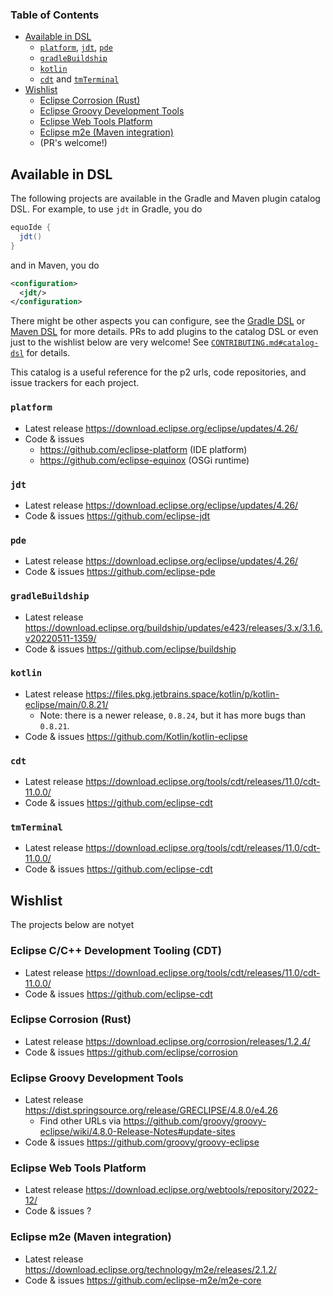 ### Table of Contents

- [Available in DSL](#available-projects)
  - [`platform`](#platform), [`jdt`](#jdt), [`pde`](#pde)
  - [`gradleBuildship`](#gradle-buildship)
  - [`kotlin`](#kotlin)
  - [`cdt`](#cdt) and [`tmTerminal`](#tmterminal)
- [Wishlist](#wishlist)
  - [Eclipse Corrosion (Rust)](#eclipse-rust)
  - [Eclipse Groovy Development Tools](#eclipse-groovy)
  - [Eclipse Web Tools Platform](#eclipse-wtp)
  - [Eclipse m2e (Maven integration)](#eclipse-m2e)
  - (PR's welcome!)

## Available in DSL

The following projects are available in the Gradle and Maven plugin catalog DSL. For example, to use `jdt` in Gradle, you do

```gradle
equoIde {
  jdt()
}
```

and in Maven, you do

```xml
<configuration>
  <jdt/>
</configuration>
```

There might be other aspects you can configure, see the [Gradle DSL](https://github.com/equodev/equo-ide/blob/main/plugin-gradle/src/main/java/dev/equo/ide/gradle/P2ModelDslWithCatalog.java) or [Maven DSL](https://github.com/equodev/equo-ide/blob/main/plugin-maven/src/main/java/dev/equo/ide/maven/AbstractP2MojoWithCatalog.java) for more details. PRs to add plugins to the catalog DSL or even just to the wishlist below are very welcome! See [`CONTRIBUTING.md#catalog-dsl`](https://github.com/equodev/equo-ide/blob/main/CONTRIBUTING.md#catalog.dsl) for details.

This catalog is a useful reference for the p2 urls, code repositories, and issue trackers for each project.

### `platform`

- Latest release https://download.eclipse.org/eclipse/updates/4.26/
- Code & issues
  - https://github.com/eclipse-platform (IDE platform)
  - https://github.com/eclipse-equinox (OSGi runtime)

### `jdt`

- Latest release https://download.eclipse.org/eclipse/updates/4.26/
- Code & issues https://github.com/eclipse-jdt

### `pde`

- Latest release https://download.eclipse.org/eclipse/updates/4.26/
- Code & issues https://github.com/eclipse-pde

<a name="gradle-buildship"></a>
### `gradleBuildship`

- Latest release https://download.eclipse.org/buildship/updates/e423/releases/3.x/3.1.6.v20220511-1359/ 
- Code & issues https://github.com/eclipse/buildship

### `kotlin`

- Latest release https://files.pkg.jetbrains.space/kotlin/p/kotlin-eclipse/main/0.8.21/
  - Note: there is a newer release, `0.8.24`, but it has more bugs than `0.8.21`. 
- Code & issues https://github.com/Kotlin/kotlin-eclipse

### `cdt`

- Latest release https://download.eclipse.org/tools/cdt/releases/11.0/cdt-11.0.0/
- Code & issues https://github.com/eclipse-cdt

### `tmTerminal`

- Latest release https://download.eclipse.org/tools/cdt/releases/11.0/cdt-11.0.0/
- Code & issues https://github.com/eclipse-cdt

## Wishlist

The projects below are notyet 

<a name="kotlin-eclipse"></a>

<a name="eclipse-cdt"></a>
### Eclipse C/C++ Development Tooling (CDT)

- Latest release https://download.eclipse.org/tools/cdt/releases/11.0/cdt-11.0.0/
- Code & issues https://github.com/eclipse-cdt

<a name="eclipse-rust"></a>
### Eclipse Corrosion (Rust)

- Latest release https://download.eclipse.org/corrosion/releases/1.2.4/
- Code & issues https://github.com/eclipse/corrosion

<a name="eclipse-groovy"></a>
### Eclipse Groovy Development Tools

- Latest release https://dist.springsource.org/release/GRECLIPSE/4.8.0/e4.26
  - Find other URLs via https://github.com/groovy/groovy-eclipse/wiki/4.8.0-Release-Notes#update-sites
- Code & issues https://github.com/groovy/groovy-eclipse

### Eclipse Web Tools Platform
- Latest release https://download.eclipse.org/webtools/repository/2022-12/
- Code & issues ?

<a name="eclipse-m2e"></a>
### Eclipse m2e (Maven integration)

- Latest release https://download.eclipse.org/technology/m2e/releases/2.1.2/
- Code & issues https://github.com/eclipse-m2e/m2e-core
